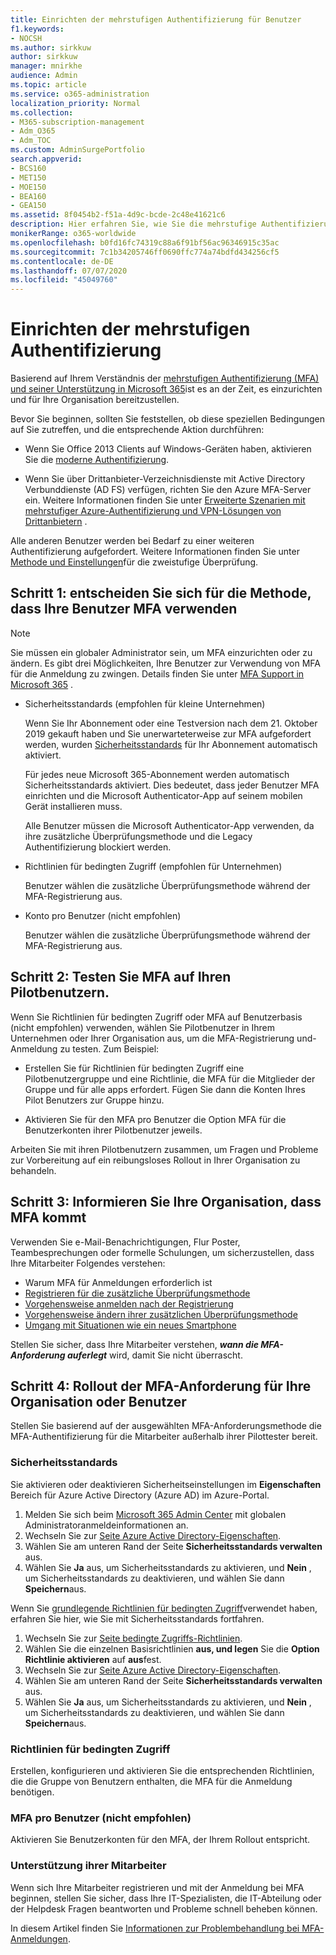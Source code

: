 ```yaml
---
title: Einrichten der mehrstufigen Authentifizierung für Benutzer
f1.keywords:
- NOCSH
ms.author: sirkkuw
author: sirkkuw
manager: mnirkhe
audience: Admin
ms.topic: article
ms.service: o365-administration
localization_priority: Normal
ms.collection:
- M365-subscription-management
- Adm_O365
- Adm_TOC
ms.custom: AdminSurgePortfolio
search.appverid:
- BCS160
- MET150
- MOE150
- BEA160
- GEA150
ms.assetid: 8f0454b2-f51a-4d9c-bcde-2c48e41621c6
description: Hier erfahren Sie, wie Sie die mehrstufige Authentifizierung für Ihre Organisation einrichten.
monikerRange: o365-worldwide
ms.openlocfilehash: b0fd16fc74319c88a6f91bf56ac96346915c35ac
ms.sourcegitcommit: 7c1b34205746ff0690ffc774a74bdfd434256cf5
ms.contentlocale: de-DE
ms.lasthandoff: 07/07/2020
ms.locfileid: "45049760"
---
```

# <a name="set-up-multi-factor-authentication"></a>Einrichten der mehrstufigen Authentifizierung
  
Basierend auf Ihrem Verständnis der [mehrstufigen Authentifizierung (MFA) und seiner Unterstützung in Microsoft 365](multi-factor-authentication-microsoft-365.md)ist es an der Zeit, es einzurichten und für Ihre Organisation bereitzustellen.

Bevor Sie beginnen, sollten Sie feststellen, ob diese speziellen Bedingungen auf Sie zutreffen, und die entsprechende Aktion durchführen:

- Wenn Sie Office 2013 Clients auf Windows-Geräten haben, aktivieren Sie die [moderne Authentifizierung](https://docs.microsoft.com/microsoft-365/admin/security-and-compliance/enable-modern-authentication).

- Wenn Sie über Drittanbieter-Verzeichnisdienste mit Active Directory Verbunddienste (AD FS) verfügen, richten Sie den Azure MFA-Server ein. Weitere Informationen finden Sie unter [Erweiterte Szenarien mit mehrstufiger Azure-Authentifizierung und VPN-Lösungen von Drittanbietern](https://docs.microsoft.com/azure/active-directory/authentication/howto-mfaserver-nps-vpn) .

Alle anderen Benutzer werden bei Bedarf zu einer weiteren Authentifizierung aufgefordert. Weitere Informationen finden Sie unter [Methode und Einstellungen](https://docs.microsoft.com/azure/active-directory/user-help/multi-factor-authentication-end-user-manage-settings#turn-on-two-factor-verification-prompts-on-a-trusted-device)für die zweistufige Überprüfung.

## <a name="step-1-decide-on-the-method-of-requiring-your-users-to-use-mfa"></a>Schritt 1: entscheiden Sie sich für die Methode, dass Ihre Benutzer MFA verwenden

> [!NOTE]
> Sie müssen ein globaler Administrator sein, um MFA einzurichten oder zu ändern. Es gibt drei Möglichkeiten, Ihre Benutzer zur Verwendung von MFA für die Anmeldung zu zwingen. Details finden Sie unter [MFA Support in Microsoft 365](multi-factor-authentication-microsoft-365.md) .

- Sicherheitsstandards (empfohlen für kleine Unternehmen)

  Wenn Sie Ihr Abonnement oder eine Testversion nach dem 21. Oktober 2019 gekauft haben und Sie unerwarteterweise zur MFA aufgefordert werden, wurden [Sicherheitsstandards](https://docs.microsoft.com/azure/active-directory/fundamentals/concept-fundamentals-security-defaults) für Ihr Abonnement automatisch aktiviert.
  
  Für jedes neue Microsoft 365-Abonnement werden automatisch Sicherheitsstandards aktiviert. Dies bedeutet, dass jeder Benutzer MFA einrichten und die Microsoft Authenticator-App auf seinem mobilen Gerät installieren muss.

  Alle Benutzer müssen die Microsoft Authenticator-App verwenden, da ihre zusätzliche Überprüfungsmethode und die Legacy Authentifizierung blockiert werden. 

- Richtlinien für bedingten Zugriff (empfohlen für Unternehmen)

  Benutzer wählen die zusätzliche Überprüfungsmethode während der MFA-Registrierung aus.

- Konto pro Benutzer (nicht empfohlen)

  Benutzer wählen die zusätzliche Überprüfungsmethode während der MFA-Registrierung aus.

## <a name="step-2-test-mfa-on-your-pilot-users"></a>Schritt 2: Testen Sie MFA auf Ihren Pilotbenutzern.

Wenn Sie Richtlinien für bedingten Zugriff oder MFA auf Benutzerbasis (nicht empfohlen) verwenden, wählen Sie Pilotbenutzer in Ihrem Unternehmen oder Ihrer Organisation aus, um die MFA-Registrierung und-Anmeldung zu testen. Zum Beispiel:

- Erstellen Sie für Richtlinien für bedingten Zugriff eine Pilotbenutzergruppe und eine Richtlinie, die MFA für die Mitglieder der Gruppe und für alle apps erfordert. Fügen Sie dann die Konten Ihres Pilot Benutzers zur Gruppe hinzu.

- Aktivieren Sie für den MFA pro Benutzer die Option MFA für die Benutzerkonten ihrer Pilotbenutzer jeweils.

Arbeiten Sie mit ihren Pilotbenutzern zusammen, um Fragen und Probleme zur Vorbereitung auf ein reibungsloses Rollout in Ihrer Organisation zu behandeln.

## <a name="step-3-inform-your-organization-that-mfa-is-coming"></a>Schritt 3: Informieren Sie Ihre Organisation, dass MFA kommt

Verwenden Sie e-Mail-Benachrichtigungen, Flur Poster, Teambesprechungen oder formelle Schulungen, um sicherzustellen, dass Ihre Mitarbeiter Folgendes verstehen:

- Warum MFA für Anmeldungen erforderlich ist
- [Registrieren für die zusätzliche Überprüfungsmethode](https://support.microsoft.com/office/ace1d096-61e5-449b-a875-58eb3d74de14)
- [Vorgehensweise anmelden nach der Registrierung](https://support.microsoft.com/office/2b856342-170a-438e-9a4f-3c092394d3cb)
- [Vorgehensweise ändern ihrer zusätzlichen Überprüfungsmethode](https://support.microsoft.com/office/956ec8d0-7081-4518-a701-f8414cc20831)
- [Umgang mit Situationen wie ein neues Smartphone](https://support.microsoft.com/office/6951be76-af50-49a4-847f-21391eaa59f2)

Stellen Sie sicher, dass Ihre Mitarbeiter verstehen, ***wann die MFA-Anforderung auferlegt*** wird, damit Sie nicht überrascht.

## <a name="step-4-roll-out-the-mfa-requirement-to-your-organization-or-users"></a>Schritt 4: Rollout der MFA-Anforderung für Ihre Organisation oder Benutzer

Stellen Sie basierend auf der ausgewählten MFA-Anforderungsmethode die MFA-Authentifizierung für die Mitarbeiter außerhalb ihrer Pilottester bereit.

### <a name="security-defaults"></a>Sicherheitsstandards

Sie aktivieren oder deaktivieren Sicherheitseinstellungen im **Eigenschaften** Bereich für Azure Active Directory (Azure AD) im Azure-Portal.

1.  Melden Sie sich beim [Microsoft 365 Admin Center](https://admin.microsoft.com) mit globalen Administratoranmeldeinformationen an.
2.  Wechseln Sie zur [Seite Azure Active Directory-Eigenschaften](https://portal.azure.com/#blade/Microsoft_AAD_IAM/ActiveDirectoryMenuBlade/Properties).
3.  Wählen Sie am unteren Rand der Seite **Sicherheitsstandards verwalten** aus.
4.  Wählen Sie **Ja** aus, um Sicherheitsstandards zu aktivieren, und **Nein** , um Sicherheitsstandards zu deaktivieren, und wählen Sie dann **Speichern**aus.

Wenn Sie [grundlegende Richtlinien für bedingten Zugriff](https://docs.microsoft.com/azure/active-directory/conditional-access/concept-baseline-protection)verwendet haben, erfahren Sie hier, wie Sie mit Sicherheitsstandards fortfahren.

1.  Wechseln Sie zur [Seite bedingte Zugriffs-Richtlinien](https://portal.azure.com/#blade/Microsoft_AAD_IAM/ConditionalAccessBlade/Policies).
2.  Wählen Sie die einzelnen Basisrichtlinien **aus, und legen** Sie die **Option Richtlinie aktivieren** auf **aus**fest.
2.  Wechseln Sie zur [Seite Azure Active Directory-Eigenschaften](https://portal.azure.com/#blade/Microsoft_AAD_IAM/ActiveDirectoryMenuBlade/Properties).
4.  Wählen Sie am unteren Rand der Seite **Sicherheitsstandards verwalten** aus.
5.  Wählen Sie **Ja** aus, um Sicherheitsstandards zu aktivieren, und **Nein** , um Sicherheitsstandards zu deaktivieren, und wählen Sie dann **Speichern**aus.

### <a name="conditional-access-policies"></a>Richtlinien für bedingten Zugriff

Erstellen, konfigurieren und aktivieren Sie die entsprechenden Richtlinien, die die Gruppe von Benutzern enthalten, die MFA für die Anmeldung benötigen.

### <a name="per-user-mfa-not-recommended"></a>MFA pro Benutzer (nicht empfohlen)

Aktivieren Sie Benutzerkonten für den MFA, der Ihrem Rollout entspricht.

### <a name="supporting-your-employees"></a>Unterstützung ihrer Mitarbeiter

Wenn sich Ihre Mitarbeiter registrieren und mit der Anmeldung bei MFA beginnen, stellen Sie sicher, dass Ihre IT-Spezialisten, die IT-Abteilung oder der Helpdesk Fragen beantworten und Probleme schnell beheben können.

In diesem Artikel finden Sie [Informationen zur Problembehandlung bei MFA-Anmeldungen](https://support.microsoft.com/office/6951be76-af50-49a4-847f-21391eaa59f2). 


